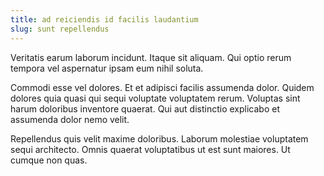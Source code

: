 ```yaml
---
title: ad reiciendis id facilis laudantium
slug: sunt repellendus
---
```


Veritatis earum laborum incidunt. Itaque sit aliquam. Qui optio rerum tempora vel aspernatur ipsam eum nihil soluta.

Commodi esse vel dolores. Et et adipisci facilis assumenda dolor. Quidem dolores quia quasi qui sequi voluptate voluptatem rerum. Voluptas sint harum doloribus inventore quaerat. Qui aut distinctio explicabo et assumenda dolor nemo velit.

Repellendus quis velit maxime doloribus. Laborum molestiae voluptatem sequi architecto. Omnis quaerat voluptatibus ut est sunt maiores. Ut cumque non quas.
